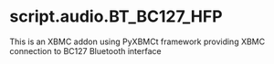 # script.audio.BT_BC127_HFP
This is an XBMC addon using PyXBMCt framework providing XBMC connection to BC127 Bluetooth interface 
